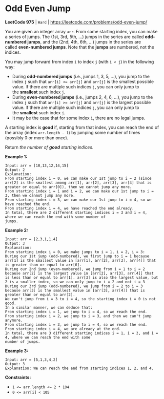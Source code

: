 # Odd Even Jump
**LeetCode 975** | `Hard` | https://leetcode.com/problems/odd-even-jump/

You are given an integer array `arr`. From some starting index, you can make a series of jumps. The (1st, 3rd, 5th, ...) jumps in the series are called **odd-numbered jumps**, and the (2nd, 4th, 6th, ...) jumps in the series are called **even-numbered jumps**. Note that the **jumps** are numbered, not the indices.

You may jump forward from index `i` to index `j` (with `i < j`) in the following way:

- During **odd-numbered jumps** (i.e., jumps 1, 3, 5, ...), you jump to the index `j` such that `arr[i] <= arr[j]` and `arr[j]` is the smallest possible value. If there are multiple such indices `j`, you can only jump to the **smallest** such index `j`.
- During **even-numbered jumps** (i.e., jumps 2, 4, 6, ...), you jump to the index `j` such that `arr[i] >= arr[j]` and `arr[j]` is the largest possible value. If there are multiple such indices `j`, you can only jump to the **smallest** such index `j`.
- It may be the case that for some index `i`, there are no legal jumps.

A starting index is **good** if, starting from that index, you can reach the end of the array (index `arr.length - 1`) by jumping some number of times (possibly 0 or more than once).

Return *the number of **good** starting indices*.

**Example 1:**

```
Input: arr = [10,13,12,14,15]
Output: 2
Explanation:
From starting index i = 0, we can make our 1st jump to i = 2 (since arr[2] is the smallest among arr[1], arr[2], arr[3], arr[4] that is greater or equal to arr[0]), then we cannot jump any more.
From starting index i = 1 and i = 2, we can make our 1st jump to i = 3, then we cannot jump any more.
From starting index i = 3, we can make our 1st jump to i = 4, so we have reached the end.
From starting index i = 4, we have reached the end already.
In total, there are 2 different starting indices i = 3 and i = 4, where we can reach the end with some number of
jumps.

```

**Example 2:**

```
Input: arr = [2,3,1,1,4]
Output: 3
Explanation:
From starting index i = 0, we make jumps to i = 1, i = 2, i = 3:
During our 1st jump (odd-numbered), we first jump to i = 1 because arr[1] is the smallest value in [arr[1], arr[2], arr[3], arr[4]] that is greater than or equal to arr[0].
During our 2nd jump (even-numbered), we jump from i = 1 to i = 2 because arr[2] is the largest value in [arr[2], arr[3], arr[4]] that is less than or equal to arr[1]. arr[3] is also the largest value, but 2 is a smaller index, so we can only jump to i = 2 and not i = 3
During our 3rd jump (odd-numbered), we jump from i = 2 to i = 3 because arr[3] is the smallest value in [arr[3], arr[4]] that is greater than or equal to arr[2].
We can't jump from i = 3 to i = 4, so the starting index i = 0 is not good.
In a similar manner, we can deduce that:
From starting index i = 1, we jump to i = 4, so we reach the end.
From starting index i = 2, we jump to i = 3, and then we can't jump anymore.
From starting index i = 3, we jump to i = 4, so we reach the end.
From starting index i = 4, we are already at the end.
In total, there are 3 different starting indices i = 1, i = 3, and i = 4, where we can reach the end with some
number of jumps.

```

**Example 3:**

```
Input: arr = [5,1,3,4,2]
Output: 3
Explanation: We can reach the end from starting indices 1, 2, and 4.

```

**Constraints:**

- `1 <= arr.length <= 2 * 104`
- `0 <= arr[i] < 105`